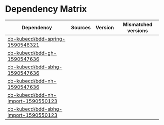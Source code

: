 # Dependency Matrix

Dependency | Sources | Version | Mismatched versions
---------- | ------- | ------- | -------------------
[cb-kubecd/bdd-spring-1590546321](https://github.com/cb-kubecd/bdd-spring-1590546321.git) |  | []() | 
[cb-kubecd/bdd-gh-1590547636](https://github.com/cb-kubecd/bdd-gh-1590547636.git) |  | []() | 
[cb-kubecd/bdd-sbhg-1590547636](https://github.com/cb-kubecd/bdd-sbhg-1590547636.git) |  | []() | 
[cb-kubecd/bdd-nh-1590547636](https://github.com/cb-kubecd/bdd-nh-1590547636.git) |  | []() | 
[cb-kubecd/bdd-nh-import-1590550123](https://github.com/cb-kubecd/bdd-nh-import-1590550123.git) |  | []() | 
[cb-kubecd/bdd-sbhg-import-1590550123](https://github.com/cb-kubecd/bdd-sbhg-import-1590550123.git) |  | []() | 
